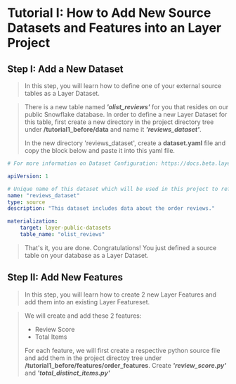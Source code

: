 # Tutorial I: How to Add New Source Datasets and Features into an Layer Project

## Step I: Add a New Dataset

> In this step, you will learn how to define one of your external source tables as a Layer Dataset.

> There is a new table named ***'olist_reviews'*** for you that resides on our public Snowflake database.
In order to define a new Layer Dataset for this table, first create a new directory in the project directory tree under **/tutorial1_before/data** and name it ***'reviews_dataset'***. 
>
> In the new directory 'reviews_dataset', create a **dataset.yaml** file and copy the block below and paste it into this yaml file.

```yaml
# For more information on Dataset Configuration: https://docs.beta.layer.co/docs/datacatalog/datasets

apiVersion: 1

# Unique name of this dataset which will be used in this project to refer to this dataset
name: "reviews_dataset"
type: source
description: "This dataset includes data about the order reviews."

materialization:
    target: layer-public-datasets
    table_name: "olist_reviews"
```

> That's it, you are done. Congratulations! You just defined a source table on your database as a Layer Dataset.

## Step II: Add New Features

> In this step, you will learn how to create 2 new Layer Features and add them into an existing Layer Featureset.

> We will create and add these 2 features:
> - Review Score
> - Total Items
> 
> For each feature, we will first create a respective python source file and add them in the project directoy tree under **/tutorial1_before/features/order_features**. 
> Create ***'review_score.py'*** and ***'total_distinct_items.py'***